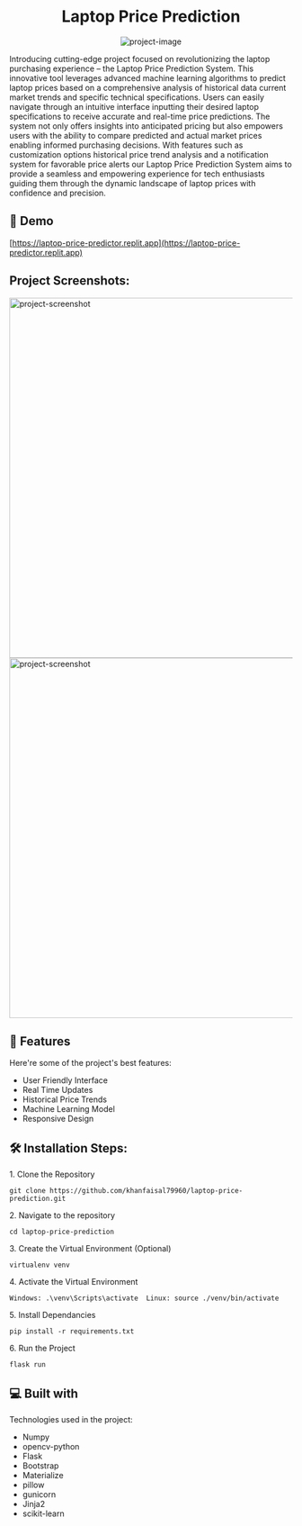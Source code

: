<h1 align="center" id="title">Laptop Price Prediction</h1>

<p align="center"><img src="https://socialify.git.ci/khanfaisal79960/laptop-price-prediction/image?description=1&amp;descriptionEditable=Predicting%20Laptop%20Prices%20in%20the%20Ever-Evolving%20Tech%20Landscape&amp;language=1&amp;name=1&amp;owner=1&amp;pattern=Circuit%20Board&amp;theme=Light" alt="project-image"></p>

<p id="description">Introducing cutting-edge project focused on revolutionizing the laptop purchasing experience – the Laptop Price Prediction System. This innovative tool leverages advanced machine learning algorithms to predict laptop prices based on a comprehensive analysis of historical data current market trends and specific technical specifications. Users can easily navigate through an intuitive interface inputting their desired laptop specifications to receive accurate and real-time price predictions. The system not only offers insights into anticipated pricing but also empowers users with the ability to compare predicted and actual market prices enabling informed purchasing decisions. With features such as customization options historical price trend analysis and a notification system for favorable price alerts our Laptop Price Prediction System aims to provide a seamless and empowering experience for tech enthusiasts guiding them through the dynamic landscape of laptop prices with confidence and precision.</p>

<h2>🚀 Demo</h2>

[https://laptop-price-predictor.replit.app](https://laptop-price-predictor.replit.app)

<h2>Project Screenshots:</h2>

<img src="https://i.ibb.co/Kr4P1M2/Screenshot-2024-03-05-154917.png" alt="project-screenshot" width="640" height="640/">

<img src="https://i.ibb.co/t2y6KcK/Screenshot-2024-03-05-154941.png" alt="project-screenshot" width="640" height="640/">

  
  
<h2>🧐 Features</h2>

Here're some of the project's best features:

*   User Friendly Interface
*   Real Time Updates
*   Historical Price Trends
*   Machine Learning Model
*   Responsive Design

<h2>🛠️ Installation Steps:</h2>

<p>1. Clone the Repository</p>

```
git clone https://github.com/khanfaisal79960/laptop-price-prediction.git
```

<p>2. Navigate to the repository</p>

```
cd laptop-price-prediction
```

<p>3. Create the Virtual Environment (Optional)</p>

```
virtualenv venv
```

<p>4. Activate the Virtual Environment</p>

```
Windows: .\venv\Scripts\activate  Linux: source ./venv/bin/activate
```

<p>5. Install Dependancies</p>

```
pip install -r requirements.txt
```

<p>6. Run the Project</p>

```
flask run
```

  
  
<h2>💻 Built with</h2>

Technologies used in the project:

*   Numpy
*   opencv-python
*   Flask
*   Bootstrap
*   Materialize
*   pillow
*   gunicorn
*   Jinja2
*   scikit-learn
  
